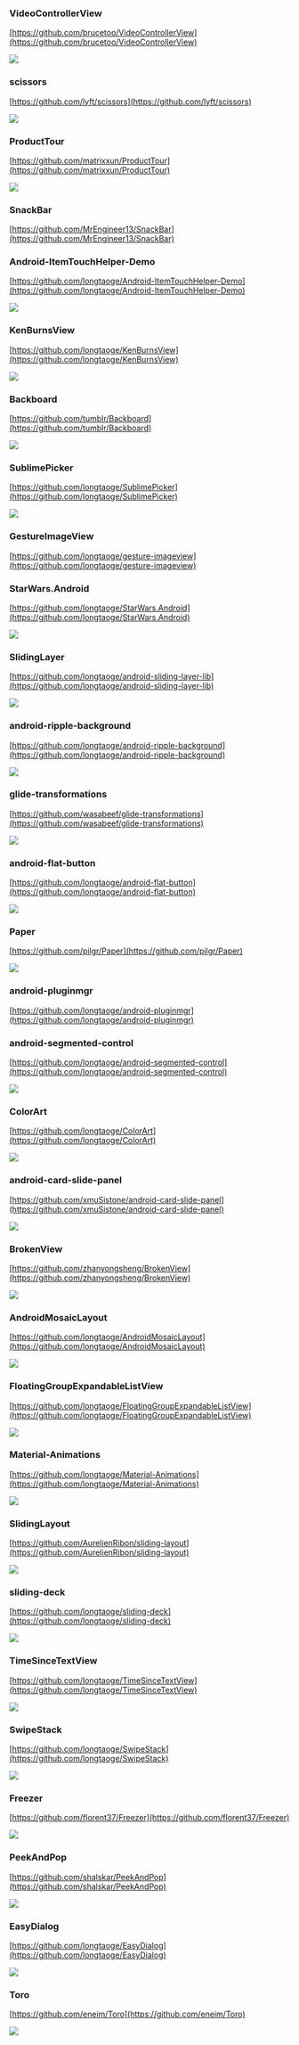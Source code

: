 ### VideoControllerView ###

[https://github.com/brucetoo/VideoControllerView](https://github.com/brucetoo/VideoControllerView)

![](https://github.com/brucetoo/VideoControllerView/raw/master/demo.gif)

### scissors ###

[https://github.com/lyft/scissors](https://github.com/lyft/scissors)

![](https://github.com/lyft/scissors/raw/master/art/demo.gif)

### ProductTour ###

[https://github.com/matrixxun/ProductTour](https://github.com/matrixxun/ProductTour)


![](https://github.com/matrixxun/ProductTour/raw/master/art/run.gif)

### SnackBar ###

[https://github.com/MrEngineer13/SnackBar](https://github.com/MrEngineer13/SnackBar)



### Android-ItemTouchHelper-Demo ###

[https://github.com/longtaoge/Android-ItemTouchHelper-Demo](https://github.com/longtaoge/Android-ItemTouchHelper-Demo)

![](https://github.com/longtaoge/Android-ItemTouchHelper-Demo/blob/master/itemTouchHelper.gif)

### KenBurnsView ###

[https://github.com/longtaoge/KenBurnsView](https://github.com/longtaoge/KenBurnsView)

![](https://camo.githubusercontent.com/64d61cde0875bcfb1636821b2a121af56cc0ecca/687474703a2f2f7777772e70696374757265736861636b2e75732f696d616765732f31353532365f4b656e4275726e73566965772e676966)

### Backboard ###

[https://github.com/tumblr/Backboard](https://github.com/tumblr/Backboard)

![](https://github.com/longtaoge/DevelopmentNotes/blob/master/image/image.gif)


### SublimePicker ###
[https://github.com/longtaoge/SublimePicker](https://github.com/longtaoge/SublimePicker)


![](https://github.com/vikramkakkar/SublimePicker/raw/master/img/date_picker.png?raw=true)

### GestureImageView ###

[https://github.com/longtaoge/gesture-imageview](https://github.com/longtaoge/gesture-imageview)

### StarWars.Android ###

[https://github.com/longtaoge/StarWars.Android](https://github.com/longtaoge/StarWars.Android)

![](https://camo.githubusercontent.com/d67228f029a7bb7e547a1e071316ffc061d335d3/68747470733a2f2f79616c616e7469732e636f6d2f6d656469612f636f6e74656e742f636b656469746f722f323031352f31302f32302f737461725f776172732d73686f742e676966)

### SlidingLayer ###

[https://github.com/longtaoge/android-sliding-layer-lib](https://github.com/longtaoge/android-sliding-layer-lib)

![](https://github.com/longtaoge/android-sliding-layer-lib/blob/master/SlidingLayerSample/src/main/res/drawable/ic_launcher-web.png)

### android-ripple-background ###

[https://github.com/longtaoge/android-ripple-background](https://github.com/longtaoge/android-ripple-background)

![](https://github.com/longtaoge/android-ripple-background/raw/master/previews/rippleFoundDevice.gif)

### glide-transformations ###

[https://github.com/wasabeef/glide-transformations](https://github.com/wasabeef/glide-transformations)

![](https://github.com/longtaoge/glide-transformations/raw/master/art/demo.gif)

### android-flat-button ###

[https://github.com/longtaoge/android-flat-button](https://github.com/longtaoge/android-flat-button)

![](https://raw.githubusercontent.com/hoang8f/android-flat-button/master/screenshot/screenshot.gif)

### Paper ###
[https://github.com/pilgr/Paper](https://github.com/pilgr/Paper)

![](https://github.com/pilgr/Paper/raw/master/paper_icon.png)

### android-pluginmgr ###

[https://github.com/longtaoge/android-pluginmgr](https://github.com/longtaoge/android-pluginmgr)


### android-segmented-control ###

[https://github.com/longtaoge/android-segmented-control](https://github.com/longtaoge/android-segmented-control)

![](https://raw.githubusercontent.com/hoang8f/android-segmented-control/master/screenshot/screenshot3.png)


### ColorArt ###

[https://github.com/longtaoge/ColorArt](https://github.com/longtaoge/ColorArt)

![](https://github.com/MichaelEvans/ColorArt/raw/master/img/hotel_shampoo.png)


### android-card-slide-panel ###

[https://github.com/xmuSistone/android-card-slide-panel](https://github.com/xmuSistone/android-card-slide-panel)

![](https://github.com/xmuSistone/android-card-slide-panel/raw/master/capture01.gif)


### BrokenView ###

[https://github.com/zhanyongsheng/BrokenView](https://github.com/zhanyongsheng/BrokenView)

![](https://raw.githubusercontent.com/zhanyongsheng/raw/master/BrokenView/image/demo.gif)

### AndroidMosaicLayout ###

[https://github.com/longtaoge/AndroidMosaicLayout](https://github.com/longtaoge/AndroidMosaicLayout)

![](https://cloud.githubusercontent.com/assets/1500868/11513643/fb4e754e-987c-11e5-8f18-025d934c69b4.png)

### FloatingGroupExpandableListView ###

[https://github.com/longtaoge/FloatingGroupExpandableListView](https://github.com/longtaoge/FloatingGroupExpandableListView)

![](https://github.com/diegocarloslima/FloatingGroupExpandableListView/raw/master/sample.png)

### Material-Animations ###
[https://github.com/longtaoge/Material-Animations](https://github.com/longtaoge/Material-Animations)

![](https://raw.githubusercontent.com/lgvalle/Material-Animations/master/screenshots/transition_explode.gif)

### SlidingLayout ###
[https://github.com/AurelienRibon/sliding-layout](https://github.com/AurelienRibon/sliding-layout)

![](https://camo.githubusercontent.com/ece31112f750ac2735600ab0f383d3566384d739/687474703a2f2f7777772e617572656c69656e7269626f6e2e636f6d2f626c6f672f77702d636f6e74656e742f75706c6f6164732f323031322f30392f736c6964696e672d6c61796f75742d64656d6f2e676966)

### sliding-deck ###

[https://github.com/longtaoge/sliding-deck](https://github.com/longtaoge/sliding-deck)

![](https://github.com/txusballesteros/sliding-deck/raw/master/assets/demo.gif)

### TimeSinceTextView ###
[https://github.com/longtaoge/TimeSinceTextView](https://github.com/longtaoge/TimeSinceTextView)


![](https://github.com/longtaoge/TimeSinceTextView/raw/master/screenshots/1453502946.png)

### SwipeStack ###

[https://github.com/longtaoge/SwipeStack](https://github.com/longtaoge/SwipeStack)

![](https://raw.githubusercontent.com/flschweiger/SwipeStack/master/art/demo.gif)


### Freezer ###

[https://github.com/florent37/Freezer](https://github.com/florent37/Freezer)

![](https://raw.githubusercontent.com/florent37/Freezer/master/freezer-logo.png)


### PeekAndPop ###

[https://github.com/shalskar/PeekAndPop](https://github.com/shalskar/PeekAndPop)

![](https://camo.githubusercontent.com/915bb9b51a19292596e06e8106c28fdd93ad02c8/687474703a2f2f692e67697068792e636f6d2f313463376b4b6f4b3750697a6c752e676966)


### EasyDialog ###

[https://github.com/longtaoge/EasyDialog](https://github.com/longtaoge/EasyDialog)


![](https://github.com/longtaoge/EasyDialog/raw/master/demo.gif)

### Toro  ###

[https://github.com/eneim/Toro](https://github.com/eneim/Toro)

![](https://github.com/eneim/Toro/raw/master/art/sample_1.gif)
